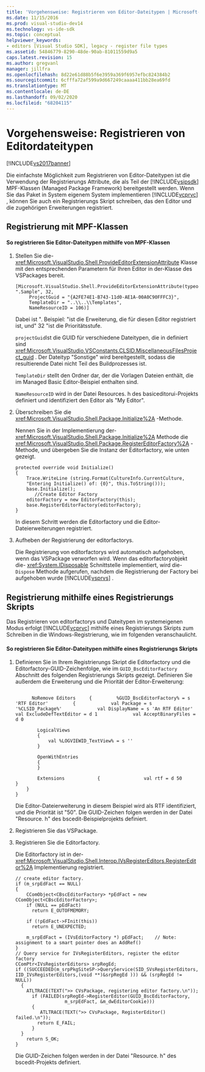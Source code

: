 ```yaml
---
title: 'Vorgehensweise: Registrieren von Editor-Dateitypen | Microsoft-Dokumentation'
ms.date: 11/15/2016
ms.prod: visual-studio-dev14
ms.technology: vs-ide-sdk
ms.topic: conceptual
helpviewer_keywords:
- editors [Visual Studio SDK], legacy - register file types
ms.assetid: 54846779-8290-48de-90ab-81011559d9a5
caps.latest.revision: 15
ms.author: gregvanl
manager: jillfra
ms.openlocfilehash: 8d22e61d88b5f6e3959a369f6957efbc824384b2
ms.sourcegitcommit: 6cfffa72af599a9d667249caaaa411bb28ea69fd
ms.translationtype: MT
ms.contentlocale: de-DE
ms.lasthandoff: 09/02/2020
ms.locfileid: "68204115"
---
```

# <a name="how-to-register-editor-file-types"></a>Vorgehensweise: Registrieren von Editordateitypen
[!INCLUDE[vs2017banner](../includes/vs2017banner.md)]

Die einfachste Möglichkeit zum Registrieren von Editor-Dateitypen ist die Verwendung der Registrierungs Attribute, die als Teil der [!INCLUDE[vsipsdk](../includes/vsipsdk-md.md)] MPF-Klassen (Managed Package Framework) bereitgestellt werden. Wenn Sie das Paket in System eigenem System implementieren [!INCLUDE[vcprvc](../includes/vcprvc-md.md)] , können Sie auch ein Registrierungs Skript schreiben, das den Editor und die zugehörigen Erweiterungen registriert.  
  
## <a name="registration-using-mpf-classes"></a>Registrierung mit MPF-Klassen  
  
#### <a name="to-register-editor-file-types-using-mpf-classes"></a>So registrieren Sie Editor-Dateitypen mithilfe von MPF-Klassen  
  
1. Stellen Sie die- <xref:Microsoft.VisualStudio.Shell.ProvideEditorExtensionAttribute> Klasse mit den entsprechenden Parametern für Ihren Editor in der-Klasse des VSPackages bereit.  
  
    ```  
    [Microsoft.VisualStudio.Shell.ProvideEditorExtensionAttribute(typeof(EditorFactory), ".Sample", 32,   
         ProjectGuid = "{A2FE74E1-B743-11d0-AE1A-00A0C90FFFC3}",   
         TemplateDir = "..\\..\\Templates",   
         NameResourceID = 106)]  
    ```  
  
     Dabei ist ". Beispiel: "ist die Erweiterung, die für diesen Editor registriert ist, und" 32 "ist die Prioritätsstufe.  
  
     `projectGuid`Ist die GUID für verschiedene Dateitypen, die in definiert sind <xref:Microsoft.VisualStudio.VSConstants.CLSID.MiscellaneousFilesProject_guid> . Der Dateityp "Sonstige" wird bereitgestellt, sodass die resultierende Datei nicht Teil des Buildprozesses ist.  
  
     `TemplateDir` stellt den Ordner dar, der die Vorlagen Dateien enthält, die im Managed Basic Editor-Beispiel enthalten sind.  
  
     `NameResourceID` wird in der Datei Resources. h des basiceditorui-Projekts definiert und identifiziert den Editor als "My Editor".  
  
2. Überschreiben Sie die <xref:Microsoft.VisualStudio.Shell.Package.Initialize%2A> -Methode.  
  
     Nennen Sie in der Implementierung der- <xref:Microsoft.VisualStudio.Shell.Package.Initialize%2A> Methode die <xref:Microsoft.VisualStudio.Shell.Package.RegisterEditorFactory%2A> -Methode, und übergeben Sie die Instanz der Editorfactory, wie unten gezeigt.  
  
    ```  
    protected override void Initialize()  
    {  
        Trace.WriteLine (string.Format(CultureInfo.CurrentCulture,   
        "Entering Initialize() of: {0}", this.ToString()));  
        base.Initialize();  
           //Create Editor Factory  
        editorFactory = new EditorFactory(this);  
        base.RegisterEditorFactory(editorFactory);  
    }  
    ```  
  
     In diesem Schritt werden die Editorfactory und die Editor-Dateierweiterungen registriert.  
  
3. Aufheben der Registrierung der editorfactorys.  
  
     Die Registrierung von editorfactorys wird automatisch aufgehoben, wenn das VSPackage verworfen wird. Wenn das editorfactoryobjekt die- <xref:System.IDisposable> Schnittstelle implementiert, wird die- `Dispose` Methode aufgerufen, nachdem die Registrierung der Factory bei aufgehoben wurde [!INCLUDE[vsprvs](../includes/vsprvs-md.md)] .  
  
## <a name="registration-using-a-registry-script"></a>Registrierung mithilfe eines Registrierungs Skripts  
 Das Registrieren von editorfactorys und Dateitypen im systemeigenen Modus erfolgt [!INCLUDE[vcprvc](../includes/vcprvc-md.md)] mithilfe eines Registrierungs Skripts zum Schreiben in die Windows-Registrierung, wie im folgenden veranschaulicht.  
  
#### <a name="to-register-editor-file-types-using-a-registry-script"></a>So registrieren Sie Editor-Dateitypen mithilfe eines Registrierungs Skripts  
  
1. Definieren Sie in Ihrem Registrierungs Skript die Editorfactory und die Editorfactory-GUID-Zeichenfolge, wie im `GUID_BscEditorFactory` Abschnitt des folgenden Registrierungs Skripts gezeigt. Definieren Sie außerdem die Erweiterung und die Priorität der Editor-Erweiterung:  
  
    ```  
  
          NoRemove Editors     {         %GUID_BscEditorFactory% = s 'RTF Editor'         {             val Package = s '%CLSID_Package%'             val DisplayName = s 'An RTF Editor'             val ExcludeDefTextEditor = d 1             val AcceptBinaryFiles = d 0  
  
            LogicalViews  
            {  
                val %LOGVIEWID_TextView% = s ''  
            }  
  
            OpenWithEntries  
            {  
            }  
  
            Extensions            {                val rtf = d 50            }  
        }  
    }  
    ```  
  
     Die Editor-Dateierweiterung in diesem Beispiel wird als RTF identifiziert, und die Priorität ist "50". Die GUID-Zeichen folgen werden in der Datei "Resource. h" des bscedit-Beispielprojekts definiert.  
  
2. Registrieren Sie das VSPackage.  
  
3. Registrieren Sie die Editorfactory.  
  
     Die Editorfactory ist in der- <xref:Microsoft.VisualStudio.Shell.Interop.IVsRegisterEditors.RegisterEditor%2A> Implementierung registriert.  
  
    ```  
    // create editor factory.  
    if (m_srpEdFact == NULL)   
    {  
        CComObject<CBscEditorFactory> *pEdFact = new CComObject<CBscEditorFactory>;  
        if (NULL == pEdFact)  
          return E_OUTOFMEMORY;  
  
        if (!pEdFact->FInit(this))  
          return E_UNEXPECTED;  
  
        m_srpEdFact = (IVsEditorFactory *) pEdFact;    // Note: assignment to a smart pointer does an AddRef()  
    }  
    // Query service for IVsRegisterEditors, register the editor factory  
    CComPtr<IVsRegisterEditors> srpRegEd;  
    if ((SUCCEEDED(m_srpPkgSiteSP->QueryService(SID_SVsRegisterEditors, IID_IVsRegisterEditors,(void **)&srpRegEd ))) && (srpRegEd != NULL))  
      {  
        ATLTRACE(TEXT(">> CVsPackage, registering editor factory.\n"));  
          if (FAILED(srpRegEd->RegisterEditor(GUID_BscEditorFactory,  
                      m_srpEdFact, &m_dwEditorCookie)))   
          {  
             ATLTRACE(TEXT(">> CVsPackage, RegisterEditor() failed.\n"));  
            return E_FAIL;  
          }  
      }  
        return S_OK;  
    }  
    ```  
  
     Die GUID-Zeichen folgen werden in der Datei "Resource. h" des bscedit-Projekts definiert.
